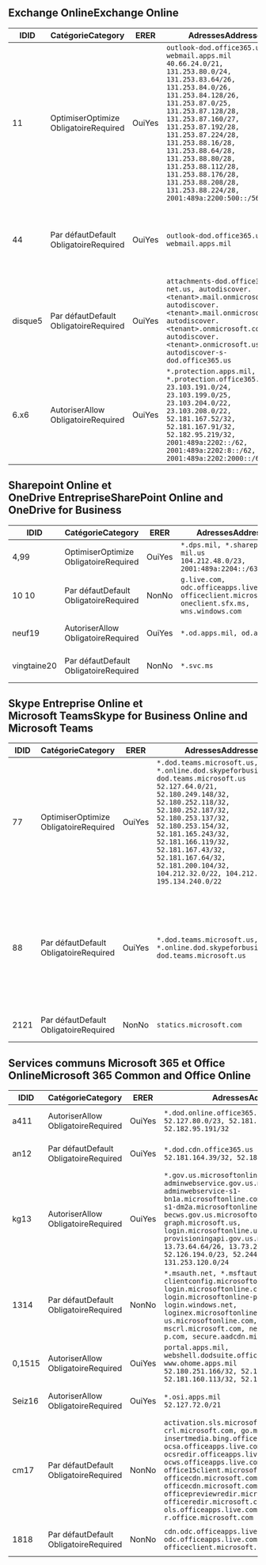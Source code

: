 <!--THIS FILE IS AUTOMATICALLY GENERATED. MANUAL CHANGES WILL BE OVERWRITTEN.-->
<!--Please contact the Office 365 Endpoints team with any questions.-->
<!--USGovDoD endpoints version 2019062800-->
<!--File generated 2019-06-28 11:00:09.8081-->

## <a name="exchange-online"></a><span data-ttu-id="13dfe-101">Exchange Online</span><span class="sxs-lookup"><span data-stu-id="13dfe-101">Exchange Online</span></span>

<span data-ttu-id="13dfe-102">ID</span><span class="sxs-lookup"><span data-stu-id="13dfe-102">ID</span></span> | <span data-ttu-id="13dfe-103">Catégorie</span><span class="sxs-lookup"><span data-stu-id="13dfe-103">Category</span></span> | <span data-ttu-id="13dfe-104">ER</span><span class="sxs-lookup"><span data-stu-id="13dfe-104">ER</span></span> | <span data-ttu-id="13dfe-105">Adresses</span><span class="sxs-lookup"><span data-stu-id="13dfe-105">Addresses</span></span> | <span data-ttu-id="13dfe-106">Ports</span><span class="sxs-lookup"><span data-stu-id="13dfe-106">Ports</span></span>
-- | -------------------- | --- | ---------------------------------------------------------------------------------------------------------------------------------------------------------------------------------------------------------------------------------------------------------------------------------------------------------------------------------------------------------------------------------------------- | -------------------------------
<span data-ttu-id="13dfe-107">1</span><span class="sxs-lookup"><span data-stu-id="13dfe-107">1</span></span> | <span data-ttu-id="13dfe-108">Optimiser</span><span class="sxs-lookup"><span data-stu-id="13dfe-108">Optimize</span></span><BR><span data-ttu-id="13dfe-109">Obligatoire</span><span class="sxs-lookup"><span data-stu-id="13dfe-109">Required</span></span> | <span data-ttu-id="13dfe-110">Oui</span><span class="sxs-lookup"><span data-stu-id="13dfe-110">Yes</span></span> | `outlook-dod.office365.us, webmail.apps.mil`<BR>`40.66.24.0/21, 131.253.80.0/24, 131.253.83.64/26, 131.253.84.0/26, 131.253.84.128/26, 131.253.87.0/25, 131.253.87.128/28, 131.253.87.160/27, 131.253.87.192/28, 131.253.87.224/28, 131.253.88.16/28, 131.253.88.64/28, 131.253.88.80/28, 131.253.88.112/28, 131.253.88.176/28, 131.253.88.208/28, 131.253.88.224/28, 2001:489a:2200:500::/56` | <span data-ttu-id="13dfe-111">**TCP :** 443, 80</span><span class="sxs-lookup"><span data-stu-id="13dfe-111">**TCP:** 443, 80</span></span>
<span data-ttu-id="13dfe-112">4</span><span class="sxs-lookup"><span data-stu-id="13dfe-112">4</span></span> | <span data-ttu-id="13dfe-113">Par défaut</span><span class="sxs-lookup"><span data-stu-id="13dfe-113">Default</span></span><BR><span data-ttu-id="13dfe-114">Obligatoire</span><span class="sxs-lookup"><span data-stu-id="13dfe-114">Required</span></span> | <span data-ttu-id="13dfe-115">Oui</span><span class="sxs-lookup"><span data-stu-id="13dfe-115">Yes</span></span> | `outlook-dod.office365.us, webmail.apps.mil` | <span data-ttu-id="13dfe-116">**TCP :** 143, 25, 587, 993, 995</span><span class="sxs-lookup"><span data-stu-id="13dfe-116">**TCP:** 143, 25, 587, 993, 995</span></span>
<span data-ttu-id="13dfe-117">disque</span><span class="sxs-lookup"><span data-stu-id="13dfe-117">5</span></span> | <span data-ttu-id="13dfe-118">Par défaut</span><span class="sxs-lookup"><span data-stu-id="13dfe-118">Default</span></span><BR><span data-ttu-id="13dfe-119">Obligatoire</span><span class="sxs-lookup"><span data-stu-id="13dfe-119">Required</span></span> | <span data-ttu-id="13dfe-120">Oui</span><span class="sxs-lookup"><span data-stu-id="13dfe-120">Yes</span></span> | `attachments-dod.office365-net.us, autodiscover.<tenant>.mail.onmicrosoft.com, autodiscover.<tenant>.mail.onmicrosoft.us, autodiscover.<tenant>.onmicrosoft.com, autodiscover.<tenant>.onmicrosoft.us, autodiscover-s-dod.office365.us` | <span data-ttu-id="13dfe-121">**TCP :** 443, 80</span><span class="sxs-lookup"><span data-stu-id="13dfe-121">**TCP:** 443, 80</span></span>
<span data-ttu-id="13dfe-122">6.x</span><span class="sxs-lookup"><span data-stu-id="13dfe-122">6</span></span> | <span data-ttu-id="13dfe-123">Autoriser</span><span class="sxs-lookup"><span data-stu-id="13dfe-123">Allow</span></span><BR><span data-ttu-id="13dfe-124">Obligatoire</span><span class="sxs-lookup"><span data-stu-id="13dfe-124">Required</span></span> | <span data-ttu-id="13dfe-125">Oui</span><span class="sxs-lookup"><span data-stu-id="13dfe-125">Yes</span></span> | `*.protection.apps.mil, *.protection.office365.us`<BR>`23.103.191.0/24, 23.103.199.0/25, 23.103.204.0/22, 23.103.208.0/22, 52.181.167.52/32, 52.181.167.91/32, 52.182.95.219/32, 2001:489a:2202::/62, 2001:489a:2202:8::/62, 2001:489a:2202:2000::/63` | <span data-ttu-id="13dfe-126">**TCP :** 25, 443</span><span class="sxs-lookup"><span data-stu-id="13dfe-126">**TCP:** 25, 443</span></span>

## <a name="sharepoint-online-and-onedrive-for-business"></a><span data-ttu-id="13dfe-127">Sharepoint Online et OneDrive Entreprise</span><span class="sxs-lookup"><span data-stu-id="13dfe-127">SharePoint Online and OneDrive for Business</span></span>

<span data-ttu-id="13dfe-128">ID</span><span class="sxs-lookup"><span data-stu-id="13dfe-128">ID</span></span> | <span data-ttu-id="13dfe-129">Catégorie</span><span class="sxs-lookup"><span data-stu-id="13dfe-129">Category</span></span> | <span data-ttu-id="13dfe-130">ER</span><span class="sxs-lookup"><span data-stu-id="13dfe-130">ER</span></span> | <span data-ttu-id="13dfe-131">Adresses</span><span class="sxs-lookup"><span data-stu-id="13dfe-131">Addresses</span></span> | <span data-ttu-id="13dfe-132">Ports</span><span class="sxs-lookup"><span data-stu-id="13dfe-132">Ports</span></span>
-- | -------------------- | --- | ---------------------------------------------------------------------------------------------------- | ----------------
<span data-ttu-id="13dfe-133">4,9</span><span class="sxs-lookup"><span data-stu-id="13dfe-133">9</span></span> | <span data-ttu-id="13dfe-134">Optimiser</span><span class="sxs-lookup"><span data-stu-id="13dfe-134">Optimize</span></span><BR><span data-ttu-id="13dfe-135">Obligatoire</span><span class="sxs-lookup"><span data-stu-id="13dfe-135">Required</span></span> | <span data-ttu-id="13dfe-136">Oui</span><span class="sxs-lookup"><span data-stu-id="13dfe-136">Yes</span></span> | `*.dps.mil, *.sharepoint-mil.us`<BR>`104.212.48.0/23, 2001:489a:2204::/63` | <span data-ttu-id="13dfe-137">**TCP :** 443, 80</span><span class="sxs-lookup"><span data-stu-id="13dfe-137">**TCP:** 443, 80</span></span>
<span data-ttu-id="13dfe-138">10 </span><span class="sxs-lookup"><span data-stu-id="13dfe-138">10</span></span> | <span data-ttu-id="13dfe-139">Par défaut</span><span class="sxs-lookup"><span data-stu-id="13dfe-139">Default</span></span><BR><span data-ttu-id="13dfe-140">Obligatoire</span><span class="sxs-lookup"><span data-stu-id="13dfe-140">Required</span></span> | <span data-ttu-id="13dfe-141">Non</span><span class="sxs-lookup"><span data-stu-id="13dfe-141">No</span></span> | `g.live.com, odc.officeapps.live.com, officeclient.microsoft.com, oneclient.sfx.ms, wns.windows.com` | <span data-ttu-id="13dfe-142">**TCP :** 443, 80</span><span class="sxs-lookup"><span data-stu-id="13dfe-142">**TCP:** 443, 80</span></span>
<span data-ttu-id="13dfe-143">neuf</span><span class="sxs-lookup"><span data-stu-id="13dfe-143">19</span></span> | <span data-ttu-id="13dfe-144">Autoriser</span><span class="sxs-lookup"><span data-stu-id="13dfe-144">Allow</span></span><BR><span data-ttu-id="13dfe-145">Obligatoire</span><span class="sxs-lookup"><span data-stu-id="13dfe-145">Required</span></span> | <span data-ttu-id="13dfe-146">Oui</span><span class="sxs-lookup"><span data-stu-id="13dfe-146">Yes</span></span> | `*.od.apps.mil, od.apps.mil` | <span data-ttu-id="13dfe-147">**TCP :** 443, 80</span><span class="sxs-lookup"><span data-stu-id="13dfe-147">**TCP:** 443, 80</span></span>
<span data-ttu-id="13dfe-148">vingtaine</span><span class="sxs-lookup"><span data-stu-id="13dfe-148">20</span></span> | <span data-ttu-id="13dfe-149">Par défaut</span><span class="sxs-lookup"><span data-stu-id="13dfe-149">Default</span></span><BR><span data-ttu-id="13dfe-150">Obligatoire</span><span class="sxs-lookup"><span data-stu-id="13dfe-150">Required</span></span> | <span data-ttu-id="13dfe-151">Non</span><span class="sxs-lookup"><span data-stu-id="13dfe-151">No</span></span> | `*.svc.ms` | <span data-ttu-id="13dfe-152">**TCP :** 443, 80</span><span class="sxs-lookup"><span data-stu-id="13dfe-152">**TCP:** 443, 80</span></span>

## <a name="skype-for-business-online-and-microsoft-teams"></a><span data-ttu-id="13dfe-153">Skype Entreprise Online et Microsoft Teams</span><span class="sxs-lookup"><span data-stu-id="13dfe-153">Skype for Business Online and Microsoft Teams</span></span>

<span data-ttu-id="13dfe-154">ID</span><span class="sxs-lookup"><span data-stu-id="13dfe-154">ID</span></span> | <span data-ttu-id="13dfe-155">Catégorie</span><span class="sxs-lookup"><span data-stu-id="13dfe-155">Category</span></span> | <span data-ttu-id="13dfe-156">ER</span><span class="sxs-lookup"><span data-stu-id="13dfe-156">ER</span></span> | <span data-ttu-id="13dfe-157">Adresses</span><span class="sxs-lookup"><span data-stu-id="13dfe-157">Addresses</span></span> | <span data-ttu-id="13dfe-158">Ports</span><span class="sxs-lookup"><span data-stu-id="13dfe-158">Ports</span></span>
-- | -------------------- | --- | -------------------------------------------------------------------------------------------------------------------------------------------------------------------------------------------------------------------------------------------------------------------------------------------------------------------------------------------------------- | --------------------------------------------------
<span data-ttu-id="13dfe-159">7</span><span class="sxs-lookup"><span data-stu-id="13dfe-159">7</span></span> | <span data-ttu-id="13dfe-160">Optimiser</span><span class="sxs-lookup"><span data-stu-id="13dfe-160">Optimize</span></span><BR><span data-ttu-id="13dfe-161">Obligatoire</span><span class="sxs-lookup"><span data-stu-id="13dfe-161">Required</span></span> | <span data-ttu-id="13dfe-162">Oui</span><span class="sxs-lookup"><span data-stu-id="13dfe-162">Yes</span></span> | `*.dod.teams.microsoft.us, *.online.dod.skypeforbusiness.us, dod.teams.microsoft.us`<BR>`52.127.64.0/21, 52.180.249.148/32, 52.180.252.118/32, 52.180.252.187/32, 52.180.253.137/32, 52.180.253.154/32, 52.181.165.243/32, 52.181.166.119/32, 52.181.167.43/32, 52.181.167.64/32, 52.181.200.104/32, 104.212.32.0/22, 104.212.60.0/23, 195.134.240.0/22` | <span data-ttu-id="13dfe-163">**TCP :** 443</span><span class="sxs-lookup"><span data-stu-id="13dfe-163">**TCP:** 443</span></span><BR><span data-ttu-id="13dfe-164">**UDP :** 3478, 3479, 3480, 3481</span><span class="sxs-lookup"><span data-stu-id="13dfe-164">**UDP:** 3478, 3479, 3480, 3481</span></span>
<span data-ttu-id="13dfe-165">8</span><span class="sxs-lookup"><span data-stu-id="13dfe-165">8</span></span> | <span data-ttu-id="13dfe-166">Par défaut</span><span class="sxs-lookup"><span data-stu-id="13dfe-166">Default</span></span><BR><span data-ttu-id="13dfe-167">Obligatoire</span><span class="sxs-lookup"><span data-stu-id="13dfe-167">Required</span></span> | <span data-ttu-id="13dfe-168">Oui</span><span class="sxs-lookup"><span data-stu-id="13dfe-168">Yes</span></span> | `*.dod.teams.microsoft.us, *.online.dod.skypeforbusiness.us, dod.teams.microsoft.us` | <span data-ttu-id="13dfe-169">**TCP :** 5061, 50000-59999</span><span class="sxs-lookup"><span data-stu-id="13dfe-169">**TCP:** 5061, 50000-59999</span></span><BR><span data-ttu-id="13dfe-170">**UDP :** 50000-59999</span><span class="sxs-lookup"><span data-stu-id="13dfe-170">**UDP:** 50000-59999</span></span>
<span data-ttu-id="13dfe-171">21</span><span class="sxs-lookup"><span data-stu-id="13dfe-171">21</span></span> | <span data-ttu-id="13dfe-172">Par défaut</span><span class="sxs-lookup"><span data-stu-id="13dfe-172">Default</span></span><BR><span data-ttu-id="13dfe-173">Obligatoire</span><span class="sxs-lookup"><span data-stu-id="13dfe-173">Required</span></span> | <span data-ttu-id="13dfe-174">Non</span><span class="sxs-lookup"><span data-stu-id="13dfe-174">No</span></span> | `statics.microsoft.com` | <span data-ttu-id="13dfe-175">**TCP :** 443</span><span class="sxs-lookup"><span data-stu-id="13dfe-175">**TCP:** 443</span></span>

## <a name="microsoft-365-common-and-office-online"></a><span data-ttu-id="13dfe-176">Services communs Microsoft 365 et Office Online</span><span class="sxs-lookup"><span data-stu-id="13dfe-176">Microsoft 365 Common and Office Online</span></span>

<span data-ttu-id="13dfe-177">ID</span><span class="sxs-lookup"><span data-stu-id="13dfe-177">ID</span></span> | <span data-ttu-id="13dfe-178">Catégorie</span><span class="sxs-lookup"><span data-stu-id="13dfe-178">Category</span></span> | <span data-ttu-id="13dfe-179">ER</span><span class="sxs-lookup"><span data-stu-id="13dfe-179">ER</span></span> | <span data-ttu-id="13dfe-180">Adresses</span><span class="sxs-lookup"><span data-stu-id="13dfe-180">Addresses</span></span> | <span data-ttu-id="13dfe-181">Ports</span><span class="sxs-lookup"><span data-stu-id="13dfe-181">Ports</span></span>
-- | ------------------- | --- | ------------------------------------------------------------------------------------------------------------------------------------------------------------------------------------------------------------------------------------------------------------------------------------------------------------------------------------------------------------------------------------------------ | ----------------
<span data-ttu-id="13dfe-182">a4</span><span class="sxs-lookup"><span data-stu-id="13dfe-182">11</span></span> | <span data-ttu-id="13dfe-183">Autoriser</span><span class="sxs-lookup"><span data-stu-id="13dfe-183">Allow</span></span><BR><span data-ttu-id="13dfe-184">Obligatoire</span><span class="sxs-lookup"><span data-stu-id="13dfe-184">Required</span></span> | <span data-ttu-id="13dfe-185">Oui</span><span class="sxs-lookup"><span data-stu-id="13dfe-185">Yes</span></span> | `*.dod.online.office365.us`<BR>`52.127.80.0/23, 52.181.164.39/32, 52.182.95.191/32` | <span data-ttu-id="13dfe-186">**TCP :** 443</span><span class="sxs-lookup"><span data-stu-id="13dfe-186">**TCP:** 443</span></span>
<span data-ttu-id="13dfe-187">an</span><span class="sxs-lookup"><span data-stu-id="13dfe-187">12</span></span> | <span data-ttu-id="13dfe-188">Par défaut</span><span class="sxs-lookup"><span data-stu-id="13dfe-188">Default</span></span><BR><span data-ttu-id="13dfe-189">Obligatoire</span><span class="sxs-lookup"><span data-stu-id="13dfe-189">Required</span></span> | <span data-ttu-id="13dfe-190">Oui</span><span class="sxs-lookup"><span data-stu-id="13dfe-190">Yes</span></span> | `*.dod.cdn.office365.us`<BR>`52.181.164.39/32, 52.182.95.191/32` | <span data-ttu-id="13dfe-191">**TCP :** 443</span><span class="sxs-lookup"><span data-stu-id="13dfe-191">**TCP:** 443</span></span>
<span data-ttu-id="13dfe-192">kg</span><span class="sxs-lookup"><span data-stu-id="13dfe-192">13</span></span> | <span data-ttu-id="13dfe-193">Autoriser</span><span class="sxs-lookup"><span data-stu-id="13dfe-193">Allow</span></span><BR><span data-ttu-id="13dfe-194">Obligatoire</span><span class="sxs-lookup"><span data-stu-id="13dfe-194">Required</span></span> | <span data-ttu-id="13dfe-195">Oui</span><span class="sxs-lookup"><span data-stu-id="13dfe-195">Yes</span></span> | `*.gov.us.microsoftonline.com, adminwebservice.gov.us.microsoftonline.com, adminwebservice-s1-bn1a.microsoftonline.com, adminwebservice-s1-dm2a.microsoftonline.com, becws.gov.us.microsoftonline.com, dod-graph.microsoft.us, login.microsoftonline.us, provisioningapi.gov.us.microsoftonline.com`<BR>`13.73.64.64/26, 13.73.208.128/25, 52.126.194.0/23, 52.244.120.128/25, 131.253.120.0/24` | <span data-ttu-id="13dfe-196">**TCP :** 443</span><span class="sxs-lookup"><span data-stu-id="13dfe-196">**TCP:** 443</span></span>
<span data-ttu-id="13dfe-197">13</span><span class="sxs-lookup"><span data-stu-id="13dfe-197">14</span></span> | <span data-ttu-id="13dfe-198">Par défaut</span><span class="sxs-lookup"><span data-stu-id="13dfe-198">Default</span></span><BR><span data-ttu-id="13dfe-199">Obligatoire</span><span class="sxs-lookup"><span data-stu-id="13dfe-199">Required</span></span> | <span data-ttu-id="13dfe-200">Non</span><span class="sxs-lookup"><span data-stu-id="13dfe-200">No</span></span> | `*.msauth.net, *.msftauth.net, clientconfig.microsoftonline-p.net, login.microsoftonline.com, login.microsoftonline-p.com, login.windows.net, loginex.microsoftonline.com, login-us.microsoftonline.com, mscrl.microsoft.com, nexus.microsoftonline-p.com, secure.aadcdn.microsoftonline-p.com` | <span data-ttu-id="13dfe-201">**TCP :** 443</span><span class="sxs-lookup"><span data-stu-id="13dfe-201">**TCP:** 443</span></span>
<span data-ttu-id="13dfe-202">0,15</span><span class="sxs-lookup"><span data-stu-id="13dfe-202">15</span></span> | <span data-ttu-id="13dfe-203">Autoriser</span><span class="sxs-lookup"><span data-stu-id="13dfe-203">Allow</span></span><BR><span data-ttu-id="13dfe-204">Obligatoire</span><span class="sxs-lookup"><span data-stu-id="13dfe-204">Required</span></span> | <span data-ttu-id="13dfe-205">Oui</span><span class="sxs-lookup"><span data-stu-id="13dfe-205">Yes</span></span> | `portal.apps.mil, webshell.dodsuite.office365.us, www.ohome.apps.mil`<BR>`52.180.251.166/32, 52.181.160.19/32, 52.181.160.113/32, 52.182.92.132/32` | <span data-ttu-id="13dfe-206">**TCP :** 443</span><span class="sxs-lookup"><span data-stu-id="13dfe-206">**TCP:** 443</span></span>
<span data-ttu-id="13dfe-207">Seiz</span><span class="sxs-lookup"><span data-stu-id="13dfe-207">16</span></span> | <span data-ttu-id="13dfe-208">Autoriser</span><span class="sxs-lookup"><span data-stu-id="13dfe-208">Allow</span></span><BR><span data-ttu-id="13dfe-209">Obligatoire</span><span class="sxs-lookup"><span data-stu-id="13dfe-209">Required</span></span> | <span data-ttu-id="13dfe-210">Oui</span><span class="sxs-lookup"><span data-stu-id="13dfe-210">Yes</span></span> | `*.osi.apps.mil`<BR>`52.127.72.0/21` | <span data-ttu-id="13dfe-211">**TCP :** 443</span><span class="sxs-lookup"><span data-stu-id="13dfe-211">**TCP:** 443</span></span>
<span data-ttu-id="13dfe-212">cm</span><span class="sxs-lookup"><span data-stu-id="13dfe-212">17</span></span> | <span data-ttu-id="13dfe-213">Par défaut</span><span class="sxs-lookup"><span data-stu-id="13dfe-213">Default</span></span><BR><span data-ttu-id="13dfe-214">Obligatoire</span><span class="sxs-lookup"><span data-stu-id="13dfe-214">Required</span></span> | <span data-ttu-id="13dfe-215">Non</span><span class="sxs-lookup"><span data-stu-id="13dfe-215">No</span></span> | `activation.sls.microsoft.com, crl.microsoft.com, go.microsoft.com, insertmedia.bing.office.net, ocsa.officeapps.live.com, ocsredir.officeapps.live.com, ocws.officeapps.live.com, office15client.microsoft.com, officecdn.microsoft.com, officecdn.microsoft.com.edgesuite.net, officepreviewredir.microsoft.com, officeredir.microsoft.com, ols.officeapps.live.com, r.office.microsoft.com` | <span data-ttu-id="13dfe-216">**TCP :** 443, 80</span><span class="sxs-lookup"><span data-stu-id="13dfe-216">**TCP:** 443, 80</span></span>
<span data-ttu-id="13dfe-217">18</span><span class="sxs-lookup"><span data-stu-id="13dfe-217">18</span></span> | <span data-ttu-id="13dfe-218">Par défaut</span><span class="sxs-lookup"><span data-stu-id="13dfe-218">Default</span></span><BR><span data-ttu-id="13dfe-219">Obligatoire</span><span class="sxs-lookup"><span data-stu-id="13dfe-219">Required</span></span> | <span data-ttu-id="13dfe-220">Non</span><span class="sxs-lookup"><span data-stu-id="13dfe-220">No</span></span> | `cdn.odc.officeapps.live.com, odc.officeapps.live.com, officeclient.microsoft.com` | <span data-ttu-id="13dfe-221">**TCP :** 443, 80</span><span class="sxs-lookup"><span data-stu-id="13dfe-221">**TCP:** 443, 80</span></span>
